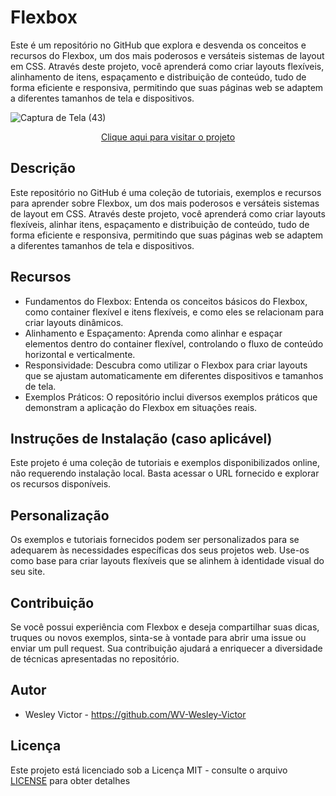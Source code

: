 # Flexbox
 Este é um repositório no GitHub que explora e desvenda os conceitos e recursos do Flexbox, um dos mais poderosos e versáteis sistemas de layout em CSS. Através deste projeto, você aprenderá como criar layouts flexíveis, alinhamento de itens, espaçamento e distribuição de conteúdo, tudo de forma eficiente e responsiva, permitindo que suas páginas web se adaptem a diferentes tamanhos de tela e dispositivos.

![Captura de Tela (43)](https://github.com/WV-Wesley-Victor/Flexbox/assets/137107062/764377ab-abc6-450e-aa6b-58a5d97d6523)
<p align="center">
  <a href="https://wv-wesley-victor.github.io/Layout/" target="_blank">Clique aqui para visitar o projeto</a>
</p>

## Descrição
Este repositório no GitHub é uma coleção de tutoriais, exemplos e recursos para aprender sobre Flexbox, um dos mais poderosos e versáteis sistemas de layout em CSS. Através deste projeto, você aprenderá como criar layouts flexíveis, alinhar itens, espaçamento e distribuição de conteúdo, tudo de forma eficiente e responsiva, permitindo que suas páginas web se adaptem a diferentes tamanhos de tela e dispositivos.

## Recursos
* Fundamentos do Flexbox: Entenda os conceitos básicos do Flexbox, como container flexível e itens flexíveis, e como eles se relacionam para criar layouts dinâmicos.
* Alinhamento e Espaçamento: Aprenda como alinhar e espaçar elementos dentro do container flexível, controlando o fluxo de conteúdo horizontal e verticalmente.
* Responsividade: Descubra como utilizar o Flexbox para criar layouts que se ajustam automaticamente em diferentes dispositivos e tamanhos de tela.
* Exemplos Práticos: O repositório inclui diversos exemplos práticos que demonstram a aplicação do Flexbox em situações reais.

## Instruções de Instalação (caso aplicável)
Este projeto é uma coleção de tutoriais e exemplos disponibilizados online, não requerendo instalação local. Basta acessar o URL fornecido e explorar os recursos disponíveis.

## Personalização
Os exemplos e tutoriais fornecidos podem ser personalizados para se adequarem às necessidades específicas dos seus projetos web. Use-os como base para criar layouts flexíveis que se alinhem à identidade visual do seu site.

## Contribuição
Se você possui experiência com Flexbox e deseja compartilhar suas dicas, truques ou novos exemplos, sinta-se à vontade para abrir uma issue ou enviar um pull request. Sua contribuição ajudará a enriquecer a diversidade de técnicas apresentadas no repositório.

## Autor
* Wesley Victor - https://github.com/WV-Wesley-Victor

## Licença
Este projeto está licenciado sob a Licença MIT - consulte o arquivo [LICENSE](LICENSE)  para obter detalhes
